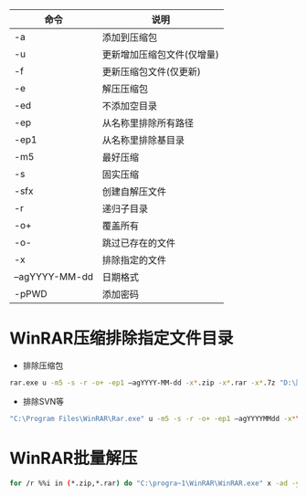 | 命令          | 说明                       |
| ------------- | -------------------------- |
| -a            | 添加到压缩包               |
| -u            | 更新增加压缩包文件(仅增量) |
| -f            | 更新压缩包文件(仅更新)     |
| -e            | 解压压缩包                 |
| -ed           | 不添加空目录               |
| -ep           | 从名称里排除所有路径       |
| -ep1          | 从名称里排除基目录         |
| -m5           | 最好压缩                   |
| -s            | 固实压缩                   |
| -sfx          | 创建自解压文件             |
| -r            | 递归子目录                 |
| -o+           | 覆盖所有                   |
| -o-           | 跳过已存在的文件           |
| -x            | 排除指定的文件             |
| –agYYYY-MM-dd | 日期格式                   |
| -pPWD         | 添加密码                   |

 


# WinRAR压缩排除指定文件目录
- 排除压缩包
```bash
rar.exe u -m5 -s -r -o+ -ep1 –agYYYY-MM-dd -x*.zip -x*.rar -x*.7z "D:\压缩包名.rar" "D:\目录名\*"
```
- 排除SVN等
```bash
"C:\Program Files\WinRAR\Rar.exe" u -m5 -s -r -o+ -ep1 –agYYYYMMdd -x*\.svn -x*\.git -x*\.settings -x*\target   -x*\.classpath -x*\.project   -x*\.idea   -x*.iml  -x\desktop.ini -x\.metadata -x\.recommenders -x\logs -x\RemoteSystemsTempFiles "D:\Users\OneDrive\Project\project_.rar" "D:\workspace\*"
```

# WinRAR批量解压

```bash
for /r %%i in (*.zip,*.rar) do "C:\progra~1\WinRAR\WinRAR.exe" x -ad -y "%%i"
```


